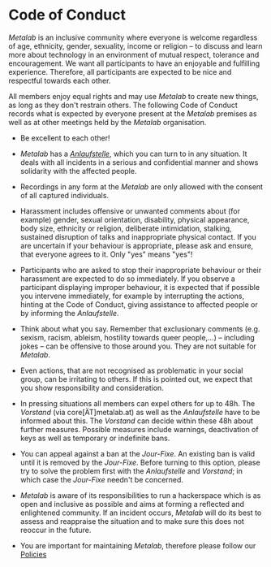 Code of Conduct
===============

_Metalab_ is an inclusive community where everyone is welcome regardless of age, ethnicity, gender, sexuality, income or religion – to discuss and learn more about technology in an environment of mutual respect, tolerance and encouragement. We want all participants to have an enjoyable and fulfilling experience. Therefore, all participants are expected to be nice and respectful towards each other.

All members enjoy equal rights and may use _Metalab_ to create new things, as long as they don't restrain others. The following Code of Conduct records what is expected by everyone present at the _Metalab_ premises as well as at other meetings held by the _Metalab_ organisation.

* Be excellent to each other!

* _Metalab_ has a [_Anlaufstelle_](https://_Metalab_.at/wiki/Anlaufstelle), which you can turn to in any situation. It deals with all incidents in a serious and confidential manner and shows solidarity with the affected people.

* Recordings in any form at the _Metalab_ are only allowed with the consent of all captured individuals.

* Harassment includes offensive or unwanted comments about (for example) gender, sexual orientation, disability, physical appearance, body size, ethnicity or religion, deliberate intimidation, stalking, sustained disruption of talks and inappropriate physical contact. If you are uncertain if your behaviour is appropriate, please ask and ensure, that everyone agrees to it. Only "yes" means "yes"!

* Participants who are asked to stop their inappropriate behaviour or their harassment are expected to do so immediately. If you observe a participant displaying improper behaviour, it is expected that if possible you intervene immediately, for example by interrupting the actions, hinting at the Code of Conduct, giving assistance to affected people or by informing the _Anlaufstelle_.

* Think about what you say. Remember that exclusionary comments (e.g. sexism, racism, ableism, hostility towards queer people,…) – including jokes – can be offensive to those around you. They are not suitable for _Metalab_.

* Even actions, that are not recognised as problematic in your social group, can be irritating to others. If this is pointed out, we expect that you show responsibility and consideration.

* In pressing situations all members can expel others for up to 48h. The _Vorstand_ (via core[ÄT]metalab.at) as well as the _Anlaufstelle_ have to be informed about this. The _Vorstand_ can decide within these 48h about further measures. Possible measures include warnings, deactivation of keys as well as temporary or indefinite bans.

* You can appeal against a ban at the _Jour-Fixe_. An existing ban is valid until it is removed by the _Jour-Fixe_. Before turning to this option, please try to solve the problem first with the _Anlaufstelle_ and _Vorstand_; in which case the _Jour-Fixe_ needn't be concerned.

* _Metalab_ is aware of its responsibilities to run a hackerspace which is as open and inclusive as possible and aims at forming a reflected and enlightened community. If an incident occurs, _Metalab_ will do its best to assess and reappraise the situation and to make sure this does not reoccur in the future.

* You are important for maintaining _Metalab_, therefore please follow our [Policies](https://_Metalab_.at/wiki/Kategorie:Policies)
